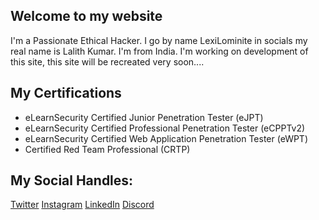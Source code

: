 ## Welcome to my website

I'm a Passionate Ethical Hacker. I go by name LexiLominite in socials my real name is Lalith Kumar. I'm from India. I'm working on development of this site, this site will be recreated very soon....

## My Certifications
- eLearnSecurity Certified Junior Penetration Tester (eJPT)
- eLearnSecurity Certified Professional Penetration Tester (eCPPTv2)
- eLearnSecurity Certified Web Application Penetration Tester (eWPT)
- Certified Red Team Professional (CRTP)

## My Social Handles:

[Twitter](https://twitter.com/LexiLominite)
[Instagram](https://instagram.com/LexiLominite)
[LinkedIn](https://linkedin.com/in/LexiLominite)
[Discord](https://discord.gg/RsV4uZDXC8)
